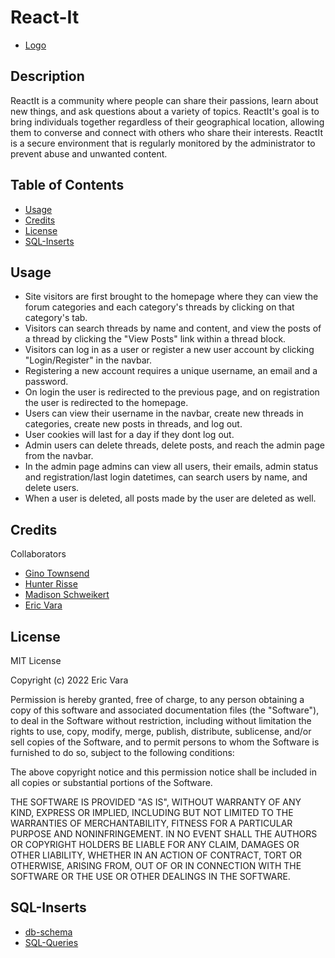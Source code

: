 # React-It
   - [Logo](https://github.com/gtwnsnd20/project-1/blob/c4ee325c3035f6ec1c37e70ee1deabf657353856/frontend/src/components/Assets/Images/chicken.png)

## Description

ReactIt is a community where people can share their passions, learn about new 
things, and ask questions about a variety of topics. ReactIt's goal is to 
bring individuals together regardless of their geographical location, allowing 
them to converse and connect with others who share their interests. ReactIt is 
a secure environment that is regularly monitored by the administrator to 
prevent abuse and unwanted content.

## Table of Contents

   - [Usage](#usage)
   - [Credits](#credits)
   - [License](#license)
   - [SQL-Inserts](#sql-inserts)

## Usage

- Site visitors are first brought to the homepage
    where they can view the forum categories and
    each category's threads by clicking on that category's tab.
- Visitors can search threads by name and content, and view the posts of a thread
    by clicking the "View Posts" link within a thread block.
- Visitors can log in as a user or register a new user account
    by clicking "Login/Register" in the navbar.
- Registering a new account requires a unique username, an email and a password.
- On login the user is redirected to the previous page,
    and on registration the user is redirected to the homepage.
- Users can view their username in the navbar, create new threads in categories,
    create new posts in threads, and log out.
- User cookies will last for a day if they dont log out.
- Admin users can delete threads, delete posts,
    and reach the admin page from the navbar.
- In the admin page admins can view all users, their emails, 
    admin status and registration/last login datetimes,
    can search users by name, and delete users.
- When a user is deleted, all posts made by the user are deleted as well.

## Credits

Collaborators

   - [Gino Townsend](https://github.com/gtwnsnd20)
   - [Hunter Risse](https://github.com/hrisse)
   - [Madison Schweikert](https://github.com/ysabeaus)
   - [Eric Vara](https://github.com/vara78)

## License

MIT License

Copyright (c) 2022 Eric Vara

Permission is hereby granted, free of charge, to any person obtaining a copy
of this software and associated documentation files (the "Software"), to deal
in the Software without restriction, including without limitation the rights
to use, copy, modify, merge, publish, distribute, sublicense, and/or sell
copies of the Software, and to permit persons to whom the Software is
furnished to do so, subject to the following conditions:

The above copyright notice and this permission notice shall be included in all
copies or substantial portions of the Software.

THE SOFTWARE IS PROVIDED "AS IS", WITHOUT WARRANTY OF ANY KIND, EXPRESS OR
IMPLIED, INCLUDING BUT NOT LIMITED TO THE WARRANTIES OF MERCHANTABILITY,
FITNESS FOR A PARTICULAR PURPOSE AND NONINFRINGEMENT. IN NO EVENT SHALL THE
AUTHORS OR COPYRIGHT HOLDERS BE LIABLE FOR ANY CLAIM, DAMAGES OR OTHER
LIABILITY, WHETHER IN AN ACTION OF CONTRACT, TORT OR OTHERWISE, ARISING FROM,
OUT OF OR IN CONNECTION WITH THE SOFTWARE OR THE USE OR OTHER DEALINGS IN THE
SOFTWARE.

## SQL-Inserts

   - [db-schema](https://github.com/gtwnsnd20/project-1/blob/main/docs/db-schema.png)
   - [SQL-Queries](https://github.com/gtwnsnd20/project-1/blob/main/docs/sql-queries.sql)

